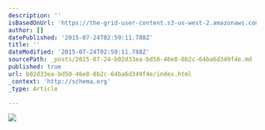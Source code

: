 ```yaml
---
description: ''
isBasedOnUrl: 'https://the-grid-user-content.s3-us-west-2.amazonaws.com/2d83b36e-1d8d-46bc-aa6a-e66fc6537000.jpg'
author: []
datePublished: '2015-07-24T02:59:11.788Z'
title: ''
dateModified: '2015-07-24T02:59:11.788Z'
sourcePath: _posts/2015-07-24-b02d33ea-bd50-46e8-8b2c-64ba6d349f4e.md
published: true
url: b02d33ea-bd50-46e8-8b2c-64ba6d349f4e/index.html
_context: 'http://schema.org'
_type: Article

---
```

![](https://the-grid-user-content.s3-us-west-2.amazonaws.com/2d83b36e-1d8d-46bc-aa6a-e66fc6537000.jpg)